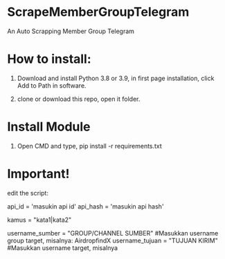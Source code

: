 # ScrapeMemberGroupTelegram
An Auto Scrapping Member Group Telegram

# How to install:

  1. Download and install Python 3.8 or 3.9, in first page installation, click Add to Path in software.
  
  2. clone or download this repo, open it folder.
  
  
# Install Module

  1. Open CMD and type, pip install -r requirements.txt
  
# Important!

  edit the script:

  api_id = 'masukin api id'
  api_hash = 'masukin api hash'
 
  kamus = "kata1|kata2"
 
  username_sumber = "GROUP/CHANNEL SUMBER" #Masukkan username group target, misalnya: AirdropfindX
  username_tujuan = "TUJUAN KIRIM"  #Masukkan username target, misalnya
  
